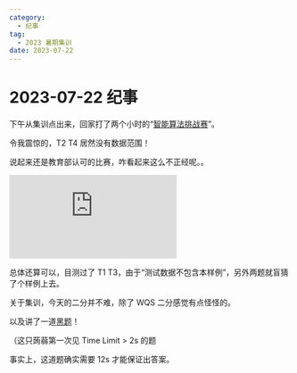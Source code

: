 ```yaml
---
category:
  - 纪事
tag:
  - 2023 暑期集训
date: 2023-07-22
---
```


# 2023-07-22 纪事

下午从集训点出来，回家打了两个小时的“[智能算法挑战赛](https://ceic.kpcb.org.cn/cms/cssc/7923.htm)”。

令我震惊的，T2 T4 居然没有数据范围！

<!-- more -->

说起来还是教育部认可的比赛，咋看起来这么不正经呢。。

![完整题目](https://whaty-exam.oss-cn-zhangjiakou.aliyuncs.com/comp/dzxh/page/zncz0722.pdf)

总体还算可以，目测过了 T1 T3，由于“测试数据不包含本样例”，另外两题就盲猜了个样例上去。

关于集训，今天的二分并不难，除了 WQS 二分感觉有点怪怪的。

以及讲了一道[黑题](https://www.luogu.com.cn/problem/CF364E)！

（这只蒟蒻第一次见 Time Limit > 2s 的题

事实上，这道题确实需要 12s 才能保证出答案。

